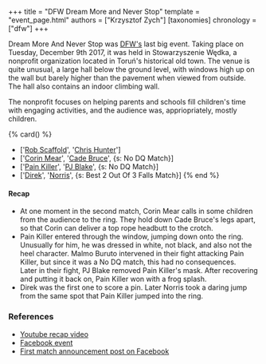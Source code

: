 +++
title = "DFW Dream More and Never Stop"
template = "event_page.html"
authors = ["Krzysztof Zych"]
[taxonomies]
chronology = ["dfw"]
+++

Dream More And Never Stop was [DFW's](@/o/dfw.md) last big event. Taking place on Tuesday, December 9th 2017, it was held in Stowarzyszenie Wędka, a nonprofit organization located in Toruń's historical old town. The venue is quite unusual, a large hall below the ground level, with windows high up on the wall but barely higher than the pavement when viewed from outside. The hall also contains an indoor climbing wall.

The nonprofit focuses on helping parents and schools fill children's time with engaging activities, and the audience was, appriopriately, mostly children.

{% card() %}
- ['[Rob Scaffold](@/w/rob-scaffold.md)', '[Chris Hunter](@/w/chris-hunter.md)']
- ['[Corin Mear](@/w/corin-mear.md)', '[Cade Bruce](@/w/mister-z.md)', {s: No DQ Match}]
- ['[Pain Killer](@/w/pain-killer.md)', '[PJ Blake](@/w/pj-blake.md)', {s: No DQ Match}]
- ['[Direk](@/w/direk.md)', '[Norris](@/w/isnorr.md)', {s: Best 2 Out Of 3 Falls Match}]
{% end %}

#### Recap

* At one moment in the second match, Corin Mear calls in some children from the audience to the ring. They hold down Cade Bruce's legs apart, so that Corin can deliver a top rope headbutt to the crotch.
* Pain Killer entered through the window, jumping down onto the ring. Unusually for him, he was dressed in white, not black, and also not the heel character. Malmo Buruto intervened in their fight attacking Pain Killer, but since it was a No DQ match, this had no consequences. \
  Later in their fight, PJ Blake removed Pain Killer's mask. After recovering and putting it back on, Pain Killer won with a frog splash.
* Direk was the first one to score a pin. Later Norris took a daring jump from the same spot that Pain Killer jumped into the ring.

### References

* [Youtube recap video](https://www.youtube.com/watch?v=PRN9u_X8tj4)
* [Facebook event](https://www.facebook.com/events/568143546868938/)
* [First match announcement post on Facebook](https://www.facebook.com/DreamFactoryWrestling/posts/pfbid0mJwA33vrXYm6tJZNtzVxyWckLyUdnmzN1fkz3JYCi1DReREAUbAdW5qQdkjju85Jl)
